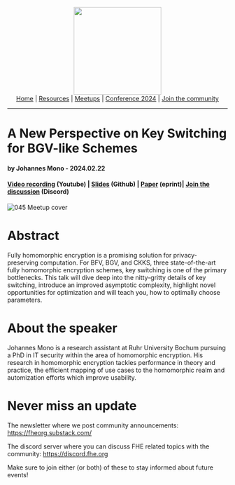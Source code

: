 <!-- Main header navigation -->
<p align="center">
  <img width="200" src="https://user-images.githubusercontent.com/5758427/180978488-db825482-5a58-4c7c-9589-c494a6f0be04.png"><br/>
  <a href="https://fhe-org.github.io">Home</a> | <a href="https://fhe-org.github.io/resources">Resources</a> | <a href="https://fhe-org.github.io/meetups/">Meetups</a> | <a href="https://fhe-org.github.io/conferences/conference-2024/">Conference 2024</a> | <a href="https://fhe-org.github.io/community">Join the community</a>
</p>
<hr/>
<!-- /Main header navigation -->


# A New Perspective on Key Switching for BGV-like Schemes
#### by Johannes Mono - 2024.02.22
#### <a href="https://www.youtube.com/watch?v=RxAcWxxTe5o&list=PLnbmMskCVh1chnSM8Jjy6Nk3IH6fpn7MM&index=1">Video recording</a> (Youtube) | <a href="https://github.com/FHE-org/fhe-org.github.io/files/14388952/20240222_owl.pdf">Slides</a> (Github) | <a href="https://eprint.iacr.org/2023/1642">Paper</a> (eprint)| <a href="https://discord.fhe.org">Join the discussion</a> (Discord)

![045 Meetup cover](https://github.com/FHE-org/fhe-org.github.io/assets/37557436/46b9ca65-8129-442e-afe1-b4d857b0ae9d)


# Abstract

Fully homomorphic encryption is a promising solution for privacy-preserving computation. For BFV, BGV, and CKKS, three state-of-the-art fully homomorphic encryption schemes, key switching is one of the primary bottlenecks. This talk will dive deep into the nitty-gritty details of key switching, introduce an improved asymptotic complexity, highlight novel opportunities for optimization and will teach you, how to optimally choose parameters.


# About the speaker

Johannes Mono is a research assistant at Ruhr University Bochum pursuing a PhD in IT security within the area of homomorphic encryption. His research in homomorphic encryption tackles performance in theory and practice, the efficient mapping of use cases to the homomorphic realm and automization efforts which improve usability.


# Never miss an update

The newsletter where we post community announcements: https://fheorg.substack.com/

The discord server where you can discuss FHE related topics with the community: https://discord.fhe.org

Make sure to join either (or both) of these to stay informed about future events!
